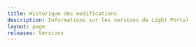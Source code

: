```yaml
---
title: Historique des modifications
description: Informations sur les versions de Light Portal
layout: page
releases: Versions
---
```


<script setup>
import { ReleaseTimeline, DefaultOptions as options } from "release-timeline";
import "release-timeline/dist/style.css";
import "release-timeline/dist/vitepress.css";
//import "release-timeline/dist/animated-background.css";
import { useData } from "vitepress";

const { frontmatter } = useData();

options.title = `${frontmatter.value.releases}`
options.github.owner = "dragomano";
options.github.repo = "Light-Portal";
options.display.release.name = false
options.display.release.defaultOpenTab = 'desc'
</script>

<ReleaseTimeline :options="options" />
